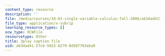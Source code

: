 ```yaml
---
content_type: resource
description: ''
file: /media/courses/18-01-single-variable-calculus-fall-2006/a63dad4157cb565382790d507703eba9_eRCN3daFCmU.vtt
file_type: application/x-subrip
learning_resource_types: []
ocw_type: OCWFile
resourcetype: Other
title: 3play caption file
uid: a63dad41-57cb-5653-8279-0d507703eba9
---
```

